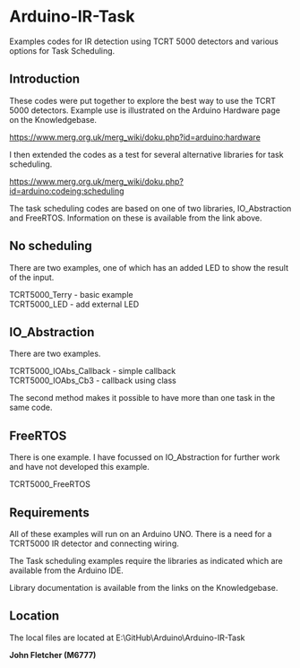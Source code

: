 # Arduino-IR-Task

 Examples codes for IR detection using TCRT 5000 detectors and various options for Task Scheduling.

## Introduction

These codes were put together to explore the best way to use the TCRT 5000 detectors.
Example use is illustrated on the Arduino Hardware page on the Knowledgebase.

https://www.merg.org.uk/merg_wiki/doku.php?id=arduino:hardware

I then extended the codes as a test for several alternative libraries for task scheduling.

https://www.merg.org.uk/merg_wiki/doku.php?id=arduino:codeing:scheduling

The task scheduling codes are based on one of two libraries, IO_Abstraction and FreeRTOS. Information on these is available from the link above.

## No scheduling

There are two examples, one of which has an added LED to show the result of the input.

TCRT5000_Terry - basic example  
TCRT5000_LED   - add external LED

## IO_Abstraction

There are two examples.

TCRT5000_IOAbs_Callback - simple callback  
TCRT5000_IOAbs_Cb3      - callback using class

The second method makes it possible to have more than one task in the same code.

## FreeRTOS

There is one example. I have focussed on IO_Abstraction for further work and have not developed this example.

TCRT5000_FreeRTOS

## Requirements

All of these examples will run on an Arduino UNO. There is a need for a TCRT5000 IR detector and connecting wiring.

The Task scheduling examples require the libraries as indicated which are available from the Arduino IDE.

Library documentation is available from the links on the Knowledgebase.

## Location

The local files are located at E:\GitHub\Arduino\Arduino-IR-Task

**John Fletcher (M6777)**
